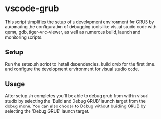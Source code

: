 # vscode-grub

This script simplifies the setup of a development environment for GRUB by automating the configuration of debugging tools like visual studio code with qemu, gdb, tiger-vnc-viewer, as well as numerous build, launch and monitoring scripts. 

## Setup

Run the setup.sh script to install dependencies, build grub for the first time, and configure the development environment for visual studio code. 

## Usage

After setup.sh completes you'll be able to debug grub from within visual studio by selecting the 'Build and Debug GRUB' launch target from the debug menu. You can also choose to Debug without building GRUB by selecting the 'Debug GRUB' launch target.

